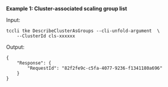 **Example 1: Cluster-associated scaling group list**



Input: 

```
tccli tke DescribeClusterAsGroups --cli-unfold-argument  \
    --ClusterId cls-xxxxxx
```

Output: 
```
{
    "Response": {
        "RequestId": "82f2fe9c-c5fa-4077-9236-f1341180a696"
    }
}
```

